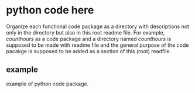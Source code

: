 # python code here
Organize each functional code package as a directory with descriptions not only in the directory but also in this root readme file. For example, *counthours* as a code package and a directory named *counthours* is supposed to be made with readme file and the general purpose of the code pacakge is supposed to be added as a section of this (root) readfile.
## example
example of python code package.